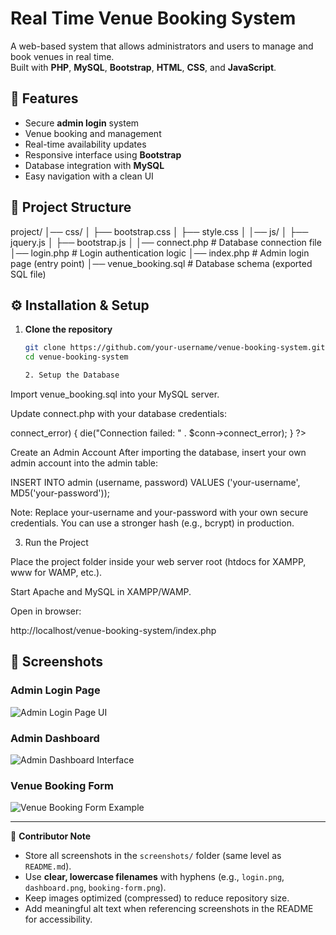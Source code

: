 # Real Time Venue Booking System

A web-based system that allows administrators and users to manage and book venues in real time.  
Built with **PHP**, **MySQL**, **Bootstrap**, **HTML**, **CSS**, and **JavaScript**.

## 🚀 Features
- Secure **admin login** system
- Venue booking and management
- Real-time availability updates
- Responsive interface using **Bootstrap**
- Database integration with **MySQL**
- Easy navigation with a clean UI


## 📂 Project Structure
project/ │── css/ │   ├── bootstrap.css │   ├── style.css │ │── js/ │   ├── jquery.js │   ├── bootstrap.js │ │── connect.php          # Database connection file │── login.php            # Login authentication logic │── index.php            # Admin login page (entry point) │── venue_booking.sql    # Database schema (exported SQL file)

## ⚙️ Installation & Setup
1. **Clone the repository**
   ```bash
   git clone https://github.com/your-username/venue-booking-system.git
   cd venue-booking-system

   2. Setup the Database

Import venue_booking.sql into your MySQL server.

Update connect.php with your database credentials:

<?php
$conn = new mysqli("localhost", "root", "", "venue_booking");
if ($conn->connect_error) {
    die("Connection failed: " . $conn->connect_error);
}
?>
Create an Admin Account After importing the database, insert your own admin account into the admin table:

INSERT INTO admin (username, password) 
VALUES ('your-username', MD5('your-password'));

Note: Replace your-username and your-password with your own secure credentials.
You can use a stronger hash (e.g., bcrypt) in production.



3. Run the Project

Place the project folder inside your web server root (htdocs for XAMPP, www for WAMP, etc.).

Start Apache and MySQL in XAMPP/WAMP.

Open in browser:

http://localhost/venue-booking-system/index.php

## 📸 Screenshots

### Admin Login Page
![Admin Login Page UI](screenshots/admin_venuebooking_login.png)

### Admin Dashboard
![Admin Dashboard Interface](screenshots/dashboard_venuebooking.png)

### Venue Booking Form
![Venue Booking Form Example](screenshots/venuebookingform.png)

---

📌 **Contributor Note**  
- Store all screenshots in the `screenshots/` folder (same level as `README.md`).  
- Use **clear, lowercase filenames** with hyphens (e.g., `login.png`, `dashboard.png`, `booking-form.png`).  
- Keep images optimized (compressed) to reduce repository size.  
- Add meaningful alt text when referencing screenshots in the README for accessibility.






